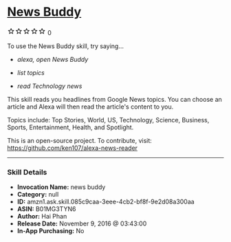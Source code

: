 # [News Buddy](http://alexa.amazon.com/#skills/amzn1.ask.skill.085c9caa-3eee-4cb2-bf8f-9e2d08a300aa)
![0 stars](../../images/ic_star_border_black_18dp_1x.png)![0 stars](../../images/ic_star_border_black_18dp_1x.png)![0 stars](../../images/ic_star_border_black_18dp_1x.png)![0 stars](../../images/ic_star_border_black_18dp_1x.png)![0 stars](../../images/ic_star_border_black_18dp_1x.png) 0

To use the News Buddy skill, try saying...

* *alexa, open News Buddy*

* *list topics*

* *read Technology news*

This skill reads you headlines from Google News topics.  You can choose an article and Alexa will then read the article's content to you.

Topics include: Top Stories, World, US, Technology, Science, Business, Sports, Entertainment, Health, and Spotlight.

This is an open-source project. To contribute, visit:  https://github.com/ken107/alexa-news-reader

***

### Skill Details

* **Invocation Name:** news buddy
* **Category:** null
* **ID:** amzn1.ask.skill.085c9caa-3eee-4cb2-bf8f-9e2d08a300aa
* **ASIN:** B01MG3TYN6
* **Author:** Hai Phan
* **Release Date:** November 9, 2016 @ 03:43:00
* **In-App Purchasing:** No

